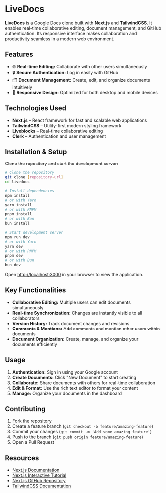 # LiveDocs

**LiveDocs** is a Google Docs clone built with **Next.js** and **TailwindCSS**. It enables real-time collaborative editing, document management, and GitHub authentication. Its responsive interface makes collaboration and productivity seamless in a modern web environment.

## Features

- 🌐 **Real-time Editing:** Collaborate with other users simultaneously
- 🔒 **Secure Authentication:** Log in easily with GitHub
- 🗂 **Document Management:** Create, edit, and organize documents intuitively
- 📱 **Responsive Design:** Optimized for both desktop and mobile devices

## Technologies Used

- **Next.js** – React framework for fast and scalable web applications
- **TailwindCSS** – Utility-first modern styling framework
- **Liveblocks** – Real-time collaborative editing
- **Clerk** – Authentication and user management

## Installation & Setup

Clone the repository and start the development server:

```bash
# Clone the repository
git clone [repository-url]
cd livedocs

# Install dependencies
npm install
# or with Yarn
yarn install
# or with PNPM
pnpm install
# or with Bun
bun install

# Start development server
npm run dev
# or with Yarn
yarn dev
# or with PNPM
pnpm dev
# or with Bun
bun dev
```

Open [http://localhost:3000](http://localhost:3000) in your browser to view the application.

## Key Functionalities

- **Collaborative Editing:** Multiple users can edit documents simultaneously
- **Real-time Synchronization:** Changes are instantly visible to all collaborators
- **Version History:** Track document changes and revisions
- **Comments & Mentions:** Add comments and mention other users within documents
- **Document Organization:** Create, manage, and organize your documents efficiently

## Usage

1. **Authentication:** Sign in using your Google account
2. **Create Documents:** Click "New Document" to start creating
3. **Collaborate:** Share documents with others for real-time collaboration
4. **Edit & Format:** Use the rich text editor to format your content
5. **Manage:** Organize your documents in the dashboard


## Contributing

1. Fork the repository
2. Create a feature branch (`git checkout -b feature/amazing-feature`)
3. Commit your changes (`git commit -m 'Add some amazing feature'`)
4. Push to the branch (`git push origin feature/amazing-feature`)
5. Open a Pull Request

## Resources

- [Next.js Documentation](https://nextjs.org/docs)
- [Next.js Interactive Tutorial](https://nextjs.org/learn)
- [Next.js GitHub Repository](https://github.com/vercel/next.js)
- [TailwindCSS Documentation](https://tailwindcss.com/docs)

